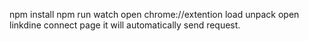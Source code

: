 npm install
npm run watch
open chrome://extention
load unpack
open linkdine connect page it will automatically send request.
